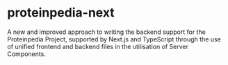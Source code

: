 # proteinpedia-next

A new and improved approach to writing the backend support for the Proteinpedia Project, supported by Next.js and TypeScript through the use of unified frontend and backend files in the utilisation of Server Components.
